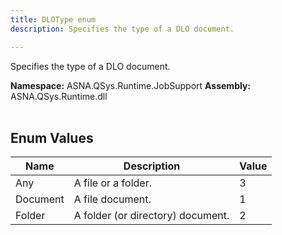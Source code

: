 ```yaml
---
title: DLOType enum
description: Specifies the type of a DLO document.

---
```


Specifies the type of a DLO document.

**Namespace:** ASNA.QSys.Runtime.JobSupport
**Assembly:** ASNA.QSys.Runtime.dll
<br>
<br>

## Enum Values

| Name | Description | Value
| --- | --- | --- 
| Any | A file or a folder. | 3 |
| Document | A file document. | 1 |
| Folder | A folder (or directory) document. | 2 |
